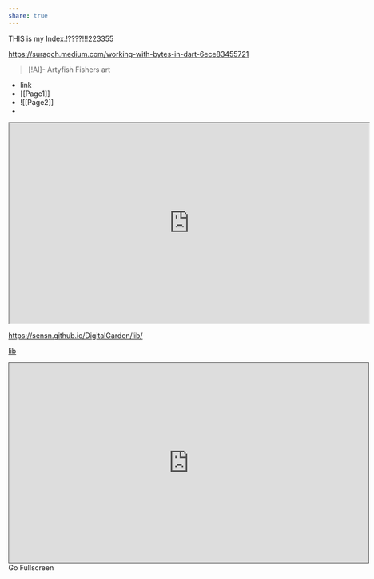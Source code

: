 ```yaml
---
share: true
---
```

THIS is my Index.!????!!!223355

https://suragch.medium.com/working-with-bytes-in-dart-6ece83455721

> [!AI]-  Artyfish
> Fishers art

- link
- [[Page1]]
- ![[Page2]]
- 
<iframe width="720" height="400" scrolling="no" src="https://sensn.github.io/DigitalGarden/lib/index.html"></iframe>


https://sensn.github.io/DigitalGarden/lib/


[lib](https://sensn.github.io/DigitalGarden/lib/)

<iframe  id="fullscreen" width="720" height="400" scrolling="no" src="https://sensn.github.io/#/" style="border: 1px solid #464646;" allowfullscreen=""  data-external="1"></iframe>

<!-- partial:index.partial.html -->

<div id="fullscreen-trigger">Go Fullscreen</div>

<div id="fullscreen1"></div>

<!-- partial -->
<script>
// DEMO FOR:
// http://stackoverflow.com/questions/8358196/onfullscreenchange-dom-event

var target = document.getElementById("fullscreen");
var trigger = document.getElementById("fullscreen-trigger");

trigger.addEventListener("click", function () {
	if (target.requestFullscreen) target.requestFullscreen();
  else if (target.msRequestFullscreen) target.msRequestFullscreen();
  else if (target.mozRequestFullScreen) target.mozRequestFullScreen();
  else if (target.webkitRequestFullscreen) target.webkitRequestFullscreen();
});

function onFullScreenChange () {
	var fullScreenElement =
		document.fullscreenElement ||
		document.msFullscreenElement ||
		document.mozFullScreenElement ||
		document.webkitFullscreenElement;
	console.log("Is fullscreen:", !!fullScreenElement);
};

if (document.onfullscreenchange === null)
	document.onfullscreenchange = onFullScreenChange;
else if (document.onmsfullscreenchange === null)
	document.onmsfullscreenchange = onFullScreenChange;
else if (document.onmozfullscreenchange === null)
	document.onmozfullscreenchange = onFullScreenChange;
else if (document.onwebkitfullscreenchange === null)
	document.onwebkitfullscreenchange = onFullScreenChange;
 </script>
